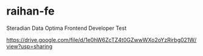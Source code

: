 # raihan-fe
Steradian Data Optima Frontend Developer Test

https://drive.google.com/file/d/1e0hW6ZcTZ4t0GZwwWXo2oYzRirbg021W/view?usp=sharing
